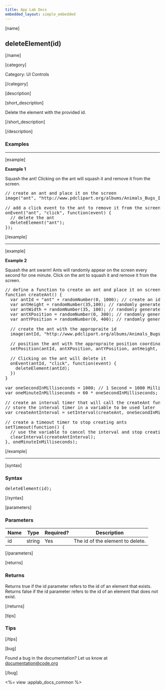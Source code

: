 ```yaml
---
title: App Lab Docs
embedded_layout: simple_embedded
---
```


[name]

## deleteElement(id)

[/name]

[category]

Category: UI Controls

[/category]

[description]

[short_description]

Delete the element with the provided id.

[/short_description]

[/description]

### Examples
____________________________________________________

[example]

**Example 1**

Squash the ant!
Clicking on the ant will squash it and remove it from the screen.

<pre>
// create an ant and place it on the screen
image("ant", "http://www.pdclipart.org/albums/Animals_Bugs_Insects/ant.png");

// add a click event to the ant to remove it from the screen
onEvent("ant", "click", function(event) {
  // delete the ant
  deleteElement("ant");
});
</pre>

[/example]

____________________________________________________

[example]

**Example 2**

Squash the ant swarm!
Ants will randomly appear on the screen every second for one minute. Click on the ant to squash it and remove it from the screen.

<pre>
// define a function to create an ant and place it on screen.
function createAnt() {
  var antId = "ant" + randomNumber(0, 1000); // create an id for the ant. The id is appended with a random number so only one ant is deleted at a time.
  var antHeight = randomNumber(35,100); // randomly generate a number between 35 and 100 to represent the pixel hight for the ant
  var antWidth = randomNumber(35, 100); // randomly generate a number between 35 and 100 to represent the pixel width for the ant
  var antXPosition = randomNumber(0, 300); // randomly generate a number between 0 and 300 to represent the x position coordinate for the ant
  var antYPosition = randomNumber(0, 400); // randomly generate a number between 0 and 400 to represent the y position coordinate for the ant

  // create the ant with the appropraite id
  image(antId, "http://www.pdclipart.org/albums/Animals_Bugs_Insects/ant.png");

  // position the ant with the appropraite position coordinates and dimensions
  setPosition(antId, antXPosition, antYPosition, antHeight, antWidth);

  // Clicking on the ant will delete it
  onEvent(antId, "click", function(event) {
    deleteElement(antId);
  })
}

var oneSecondInMilliseconds = 1000; // 1 Second = 1000 Milliseconds
var oneMinuteInMilliseconds = 60 * oneSecondInMilliseconds; // 1 Minute = 60 Seconds

// create an interval timer that will call the createAnt function every second
// store the interval timer in a variable to be used later
var createAntInterval = setInterval(createAnt, oneSecondInMilliseconds);

// create a timeout timer to stop creating ants
setTimeout(function() {
  // use the variable to cancel the interval and stop creating ants
  clearInterval(createAntInterval);
}, oneMinuteInMilliseconds);
</pre>


[/example]

____________________________________________________

[syntax]

### Syntax
<pre>
deleteElement(id);
</pre>

[/syntax]

[parameters]

### Parameters

| Name  | Type | Required? | Description |
|-----------------|------|-----------|-------------|
| id | string | Yes | The id of the element to delete.  |

[/parameters]

[returns]

### Returns
Returns true if the id parameter refers to the id of an element that exists.
Returns false if the id parameter refers to the id of an element that does not exist.

[/returns]

[tips]

### Tips

[/tips]

[bug]

Found a bug in the documentation? Let us know at documentation@code.org

[/bug]

<%= view :applab_docs_common %>
